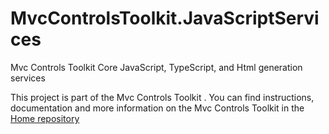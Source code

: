 # MvcControlsToolkit.JavaScriptServices
Mvc Controls Toolkit Core JavaScript, TypeScript, and Html generation services

This project is part of the Mvc Controls Toolkit . You can find instructions, 
documentation and more information on the Mvc Controls Toolkit in the [Home repository](https://github.com/MvcControlsToolkit/Home)
